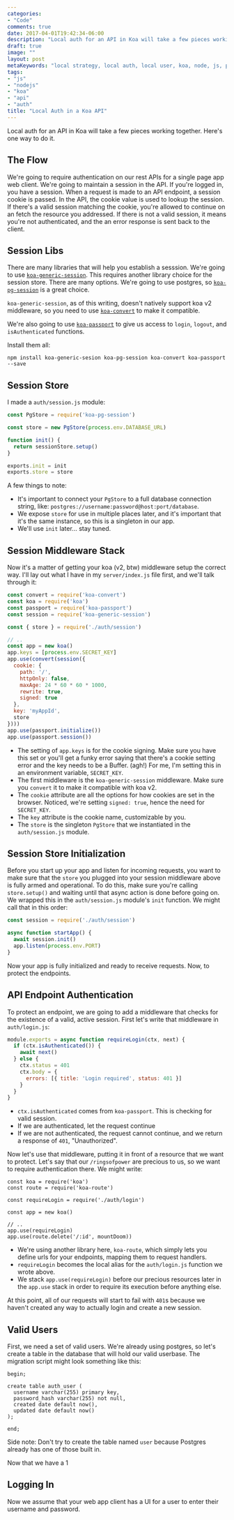 ```yaml
---
categories:
- "Code"
comments: true
date: 2017-04-01T19:42:34-06:00
description: "Local auth for an API in Koa will take a few pieces working together.  Here's one way to do it."
draft: true
image: ""
layout: post
metaKeywords: "local strategy, local auth, local user, koa, node, js, passport"
tags:
- "js"
- "nodejs"
- "koa"
- "api"
- "auth"
title: "Local Auth in a Koa API"
---
```


Local auth for an API in Koa will take a few pieces working together.  Here's one way to do it.

<!--more-->

## The Flow

We're going to require authentication on our rest APIs for a single page app web client.  We're going to maintain a session in the API.  If you're logged in, you have a session.  When a request is made to an API endpoint, a session cookie is passed.  In the API, the cookie value is used to lookup the session.  If there's a valid session matching the cookie, you're allowed to continue on an fetch the resource you addressed.  If there is not a valid session, it means you're not authenticated, and the an error response is sent back to the client.

## Session Libs

There are many libraries that will help you establish a sesssion.  We're going to use [`koa-generic-session`](https://github.com/koajs/generic-session).  This requires another library choice for the session store.  There are many options.  We're going to use postgres, so [`koa-pg-session`](https://github.com/TMiguelT/koa-pg-session) is a great choice.  

`koa-generic-session`, as of this writing, doesn't natively support koa v2 middleware, so you need to use [`koa-convert`](https://github.com/koajs/convert) to make it compatible.

We're also going to use [`koa-passport`](https://github.com/rkusa/koa-passport) to give us access to `login`, `logout`, and `isAuthenticated` functions.

Install them all:

```
npm install koa-generic-sesion koa-pg-session koa-convert koa-passport --save
```

## Session Store

I made a `auth/session.js` module:

```js
const PgStore = require('koa-pg-session')

const store = new PgStore(process.env.DATABASE_URL)

function init() {
  return sessionStore.setup()
}

exports.init = init
exports.store = store

```

A few things to note:

- It's important to connect your `PgStore` to a full database connection string, like: `postgres://username:password@host:port/database`.
- We expose `store` for use in multiple places later, and it's important that it's the same instance, so this is a singleton in our app.
- We'll use `init` later... stay tuned.

## Session Middleware Stack

Now it's a matter of getting your koa (v2, btw) middleware setup the correct way.  I'll lay out what I have in my `server/index.js` file first, and we'll talk through it:

```js
const convert = require('koa-convert')
const koa = require('koa')
const passport = require('koa-passport')
const session = require('koa-generic-session')

const { store } = require('./auth/session')

// ..
const app = new koa()
app.keys = [process.env.SECRET_KEY]
app.use(convert(session({
  cookie: {
    path: '/',
    httpOnly: false,
    maxAge: 24 * 60 * 60 * 1000,
    rewrite: true,
    signed: true
  },
  key: 'myAppId',
  store
})))
app.use(passport.initialize())
app.use(passport.session())
```

- The setting of `app.keys` is for the cookie signing.  Make sure you have this set or you'll get a funky error saying that there's a cookie setting error and the key needs to be a Buffer.  (agh!)  For me, I'm setting this in an environment variable, `SECRET_KEY`.
- The first middleware is the `koa-generic-session` middleware.  Make sure you `convert` it to make it compatible with koa v2.
- The `cookie` attribute are all the options for how cookies are set in the browser.  Noticed, we're setting `signed: true`, hence the need for `SECRET_KEY`.
- The `key` attribute is the cookie name, customizable by you.
- The `store` is the singleton `PgStore` that we instantiated in the `auth/session.js` module.

## Session Store Initialization

Before you start up your app and listen for incoming requests, you want to make sure that the `store` you plugged into your session middleware above is fully armed and operational.  To do this, make sure you're calling `store.setup()` and waiting until that async action is done before going on.  We wrapped this in the `auth/session.js` module's `init` function.  We might call that in this order:

```js
const session = require('./auth/session')

async function startApp() {
  await session.init()
  app.listen(process.env.PORT)
}
```

Now your app is fully initialized and ready to receive requests.  Now, to protect the endpoints.

## API Endpoint Authentication

To protect an endpoint, we are going to add a middleware that checks for the existence of a valid, active session.  First let's write that middleware in `auth/login.js`:

```js
module.exports = async function requireLogin(ctx, next) {
  if (ctx.isAuthenticated()) {
    await next()
  } else {
    ctx.status = 401
    ctx.body = {
      errors: [{ title: 'Login required', status: 401 }]
    }
  }
}
```

- `ctx.isAuthenticated` comes from `koa-passport`.  This is checking for valid session.  
- If we are authenticated, let the request continue
- If we are not authenticated, the request cannot continue, and we return a response of `401`, "Unauthorized".

Now let's use that middleware, putting it in front of a resource that we want to protect.  Let's say that our `/ringsofpower` are precious to us, so we want to require authentication there.  We might write:

```
const koa = require('koa')
const route = require('koa-route')

const requireLogin = require('./auth/login')

const app = new koa()

// ..
app.use(requireLogin)
app.use(route.delete('/:id', mountDoom))
```

- We're using another library here, `koa-route`, which simply lets you define urls for your endpoints, mapping them to request handlers.
- `requireLogin` becomes the local alias for the `auth/login.js` function we wrote above.
- We stack `app.use(requireLogin)` before our precious resources later in the `app.use` stack in order to require its execution before anything else.

At this point, all of our requests will start to fail with `401`s because we haven't created any way to actually login and create a new session.

## Valid Users

First, we need a set of valid users.  We're already using postgres, so let's create a table in the database that will hold our valid userbase.  The migration script might look something like this:

```
begin;

create table auth_user (
  username varchar(255) primary key,
  password_hash varchar(255) not null,
  created date default now(),
  updated date default now()
);

end;
```

Side note: Don't try to create the table named `user` because Postgres already has one of those built in.

Now that we have a  1

## Logging In

Now we assume that your web app client has a UI for a user to enter their username and password.

